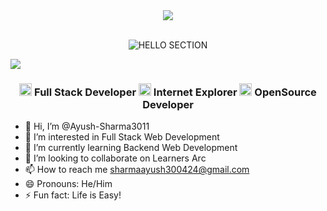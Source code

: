 <!-- GIF SECTION -->
<div style="display: flex; justify-content: center; ">
    <img src="https://karavang.vercel.app/_next/static/media/hero.41c82709.gif" height="auto" width="auto" />
</div>
<br>

<!-- HELLO SECTION -->
<p align="center">
  <img src="https://readme-typing-svg.herokuapp.com/?font=Righteous&size=35&center=true&vCenter=true&width=500&height=70&duration=4000&lines=Hi+There!+👋;+I'm+Ayush+Sharma!" alt="HELLO SECTION">
</p>
<img src="https://user-images.githubusercontent.com/74038190/212284100-561aa473-3905-4a80-b561-0d28506553ee.gif">

<h3 align="center"> <img src="https://user-images.githubusercontent.com/74038190/235223599-0eadbd7c-c916-4f24-af9d-9242730e6172.gif" width="20">  Full Stack Developer   <img src="https://github.com/Anmol-Baranwal/Cool-GIFs-For-GitHub/assets/74038190/42077049-1939-493e-9a19-47ca5db36643" width="20">  Internet Explorer  <img src="https://user-images.githubusercontent.com/74038190/212898774-0a96dc1d-c908-4ce8-9dd7-a71aab6e1c2b.gif" width="20">  OpenSource Developer</h3>

- 👋 Hi, I’m @Ayush-Sharma3011
- 👀 I’m interested in Full Stack Web Development
- 🌱 I’m currently learning Backend Web Development
- 💞️ I’m looking to collaborate on Learners Arc
- 📫 How to reach me sharmaayush300424@gmail.com 
- 😄 Pronouns: He/Him
- ⚡ Fun fact: Life is Easy!

